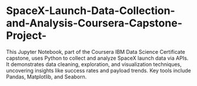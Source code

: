 # SpaceX-Launch-Data-Collection-and-Analysis-Coursera-Capstone-Project-
This Jupyter Notebook, part of the Coursera IBM Data Science Certificate capstone, uses Python to collect and analyze SpaceX launch data via APIs. It demonstrates data cleaning, exploration, and visualization techniques, uncovering insights like success rates and payload trends. Key tools include Pandas, Matplotlib, and Seaborn.
